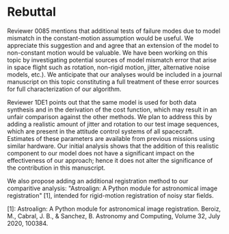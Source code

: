 # Rebuttal

Reviewer 0085 mentions that additional tests of failure modes due to model mismatch in the constant-motion assumption would be useful.  We appreciate this suggestion and and agree that an extension of the model to non-constant motion would be valuable. We have been working on this topic by investigating potential sources of model mismatch error that arise in space flight such as rotation, non-rigid motion, jitter, alternative noise models, etc.). We anticipate that our analyses would be included in a journal manuscript on this topic constituting a full treatment of these error sources for full characterization of our algorithm.

Reviewer 1DE1 points out that the same model is used for both data synthesis and in the derivation of the cost function, which may result in an unfair comparison against the other methods.  We plan to address this by adding a realistic amount of jitter and rotation to our test image sequences, which are present in the attitude control systems of all spacecraft.  Estimates of these parameters are available from previous missions using similar hardware. Our initial analysis shows that the addition of this realistic component to our model does not have a significant impact on the effectiveness of our approach; hence it does not alter the significance of the contribution in this manuscript.

We also propose adding an additional registration method to our comparitive analysis: "Astroalign: A Python module for astronomical image registration" [1], intended for rigid-motion registration of noisy star fields.

[1]: Astroalign: A Python module for astronomical image registration. Beroiz, M., Cabral, J. B., & Sanchez, B. Astronomy and Computing, Volume 32, July 2020, 100384.
